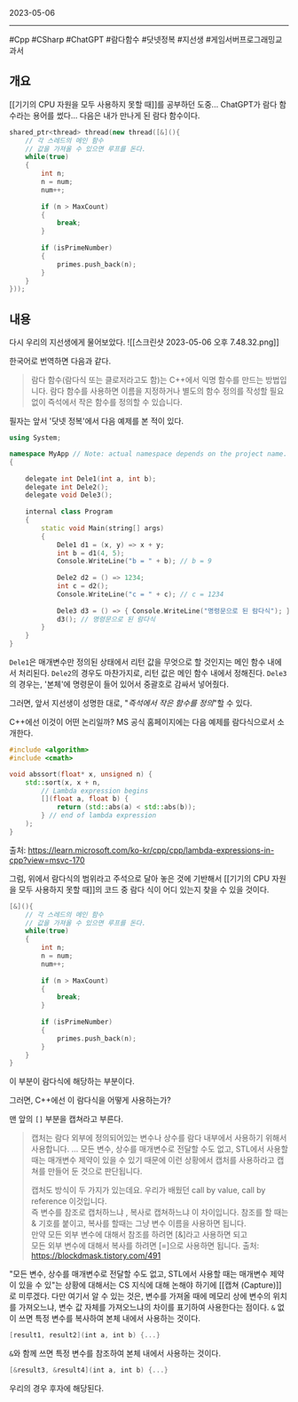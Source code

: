 

2023-05-06

----
#Cpp #CSharp #ChatGPT #람다함수 #닷넷정복 #지선생 #게임서버프로그래밍교과서 

## 개요
[[기기의 CPU 자원을 모두 사용하지 못할 때]]를 공부하던 도중... ChatGPT가 람다 함수라는 용어를 썼다...
다음은 내가 만나게 된 람다 함수이다.
```cpp
shared_ptr<thread> thread(new thread([&](){
    // 각 스레드의 메인 함수
    // 값을 가져올 수 있으면 루프를 돈다.
    while(true)
    {
        int n;
        n = num;
        num++;
		
        if (n > MaxCount)
        {
            break;
        }
		
        if (isPrimeNumber)
        {
            primes.push_back(n);
        }
    }
}));
```

## 내용
다시 우리의 지선생에게 물어보았다.
![[스크린샷 2023-05-06 오후 7.48.32.png]]

한국어로 번역하면 다음과 같다.
> 람다 함수(람다식 또는 클로저라고도 함)는 C++에서 익명 함수를 만드는 방법입니다. 람다 함수를 사용하면 이름을 지정하거나 별도의 함수 정의를 작성할 필요 없이 즉석에서 작은 함수를 정의할 수 있습니다.

필자는 앞서 '닷넷 정복'에서 다음 예제를 본 적이 있다.
```cpp
using System;

namespace MyApp // Note: actual namespace depends on the project name.
{
    
	delegate int Dele1(int a, int b);
	delegate int Dele2();
	delegate void Dele3();
	
    internal class Program
    {
        static void Main(string[] args)
        {
	        Dele1 d1 = (x, y) => x + y;
	        int b = d1(4, 5);
	        Console.WriteLine("b = " + b); // b = 9
			
			Dele2 d2 = () => 1234;
			int c = d2();
			Console.WriteLine("c = " + c); // c = 1234
			
			Dele3 d3 = () => { Console.WriteLine("명령문으로 된 람다식"); };
			d3(); // 명령문으로 된 람다식
        }
    }
}
```

`Dele1`은 매개변수만 정의된 상태에서 리턴 값을 무엇으로 할 것인지는 메인 함수 내에서 처리된다.
`Dele2`의 경우도 마찬가지로, 리턴 값은 메인 함수 내에서 정해진다.
`Dele3`의 경우는, '본체'에 명령문이 들어 있어서 중괄호로 감싸서 넣어줬다.

그러면, 앞서 지선생이 성명한 대로, "*즉석에서 작은 함수를 정의*"할 수 있다.

C++에선 이것이 어떤 논리일까?
MS 공식 홈페이지에는 다음 예제를 람다식으로서 소개한다.
```cpp
#include <algorithm>
#include <cmath>

void abssort(float* x, unsigned n) {
    std::sort(x, x + n,
        // Lambda expression begins
        [](float a, float b) {
            return (std::abs(a) < std::abs(b));
        } // end of lambda expression
    );
}
```

출처: https://learn.microsoft.com/ko-kr/cpp/cpp/lambda-expressions-in-cpp?view=msvc-170

그럼, 위에서 람다식의 범위라고 주석으로 달아 놓은 것에 기반해서 [[기기의 CPU 자원을 모두 사용하지 못할 때]]의 코드 중 람다 식이 어디 있는지 찾을 수 있을 것이다.
```cpp
[&](){
    // 각 스레드의 메인 함수
    // 값을 가져올 수 있으면 루프를 돈다.
    while(true)
    {
        int n;
        n = num;
        num++;
		
        if (n > MaxCount)
        {
            break;
        }
		
        if (isPrimeNumber)
        {
            primes.push_back(n);
        }
    }
}
```

이 부분이 람다식에 해당하는 부분이다.

그러면, C++에선 이 람다식을 어떻게 사용하는가?

맨 앞의 `[]` 부분을 캡쳐라고 부른다.
> 캡처는 람다 외부에 정의되어있는 변수나 상수를 람다 내부에서 사용하기 위해서 사용합니다.
> ...
> 모든 변수, 상수를 매개변수로 전달할 수도 없고, STL에서 사용할 때는 매개변수 제약이 있을 수 있기 때문에 이런 상황에서 캡처를 사용하라고 캡쳐를 만들어 둔 것으로 판단됩니다.
> 
> 캡처도 방식이 두 가지가 있는데요. 우리가 배웠던 call by value, call by reference 이것입니다.   
> 즉 변수를 참조로 캡처하느냐 , 복사로 캡쳐하느냐 이 차이입니다.
> 참조를 할 때는 & 기호를 붙이고, 복사를 할때는 그냥 변수 이름을 사용하면 됩니다.  
> 만약 모든 외부 변수에 대해서 참조를 하려면 [&]라고 사용하면 되고  
> 모든 외부 변수에 대해서 복사를 하려면 [=]으로 사용하면 됩니다.
> 출처: https://blockdmask.tistory.com/491

"모든 변수, 상수를 매개변수로 전달할 수도 없고, STL에서 사용할 때는 매개변수 제약이 있을 수 있"는 상황에 대해서는 CS 지식에 대해 논해야 하기에 [[캡쳐 (Capture)]]로 미루겠다.
다만 여기서 알 수 있는 것은, 변수를 가져올 때에 메모리 상에 변수의 위치를 가져오느냐, 변수 값 자체를 가져오느냐의 차이를 표기하여 사용한다는 점이다.
`&` 없이 쓰면 특정 변수를 복사하여 본체 내에서 사용하는 것이다.
```cpp
[result1, result2](int a, int b) {...}
```

`&`와 함께 쓰면 특정 변수를 참조하여 본체 내에서 사용하는 것이다.
```cpp
[&result3, &result4](int a, int b) {...}
```

우리의 경우 후자에 해당된다.

